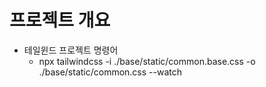# 프로젝트 개요
- 테일윈드 프로젝트 명령어
  - npx tailwindcss -i ./base/static/common.base.css -o ./base/static/common.css --watch
